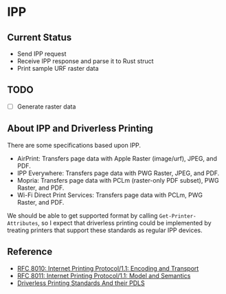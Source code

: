 # IPP

## Current Status

- Send IPP request
- Receive IPP response and parse it to Rust struct
- Print sample URF raster data

## TODO

- [ ] Generate raster data

## About IPP and Driverless Printing

There are some specifications based upon IPP.

- AirPrint: Transfers page data with Apple Raster (image/urf), JPEG, and PDF.
- IPP Everywhere: Transfers page data with PWG Raster, JPEG, and PDF.
- Mopria: Transfers page data with PCLm (raster-only PDF subset), PWG Raster, and PDF.
- Wi-Fi Direct Print Services: Transfers page data with PCLm, PWG Raster, and PDF.

We should be able to get supported format by calling `Get-Printer-Attributes`,
so I expect that driverless printing could be implemented by treating printers
that support these standards as regular IPP devices.

## Reference

- [RFC 8010: Internet Printing Protocol/1.1: Encoding and Transport](https://www.rfc-editor.org/rfc/rfc8010.html)
- [RFC 8011: Internet Printing Protocol/1.1: Model and Semantics](https://www.rfc-editor.org/rfc/inline-errata/rfc8011.html)
- [Driverless Printing Standards And their PDLS](https://openprinting.github.io/driverless/01-standards-and-their-pdls/)
